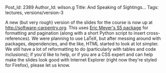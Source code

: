 Post_Id: 2389
Author_Id: wilson.g
Title: And Speaking of Sightings...
Tags: lectures, versions/version-3

<p>A new (but very rough) version of the slides for the course is now up at <a href="http://software-carpentry.org">http://software-carpentry.org</a>.  This uses <a href="http://meyerweb.com/eric/tools/s5/">Eric Meyer's S5 package</a> for formatting and pagination (along with a short Python script to insert cross-references).  We were planning to use LaTeX, but after messing around with packages, dependencies, and the like, HTML started to look at lot simpler.  We still have a lot of reformatting to do (particularly with tables and code inclusions); if you'd like to help, or if you are a CSS expert and can help make the slides look good with Internet Explorer (right now they're styled for Firefox), please let us know.</p>
